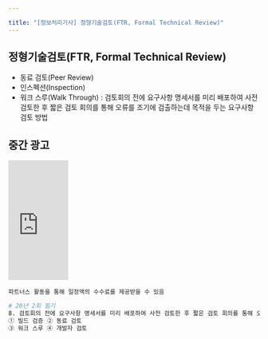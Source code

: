 ```yaml
---

title: "[정보처리기사] 정형기술검토(FTR, Formal Technical Review)"
---
```


## 정형기술검토(FTR, Formal Technical Review)
- 동료 검토(Peer Review)
- 인스펙션(Inspection)
- 워크 스루(Walk Through) : 검토회의 전에 요구사항 명세서를 미리 배포하여 사전 검토한 후 짧은 검토 회의를 통해 오류를 조기에 검출하는데 목적을 두는 요구사항 검토 방법

## 중간 광고
<iframe src="https://coupa.ng/bT5WRy" width="120" height="240" frameborder="0" scrolling="no" referrerpolicy="unsafe-url"></iframe>

`파트너스 활동을 통해 일정액의 수수료를 제공받을 수 있음`

```bash
# 20년 2회 필기
8. 검토회의 전에 요구사항 명세서를 미리 배포하여 사전 검토한 후 짧은 검토 회의를 통해 오류를 조기에 검출하는데 목적을 두는 요구사항 검토 방법은?
① 빌드 검증 ② 동료 검토
③ 워크 스루 ④ 개발자 검토
```
